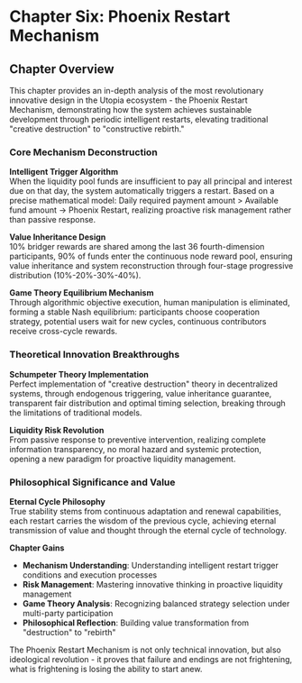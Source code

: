 # Chapter Six: Phoenix Restart Mechanism

## Chapter Overview

This chapter provides an in-depth analysis of the most revolutionary innovative design in the Utopia ecosystem - the Phoenix Restart Mechanism, demonstrating how the system achieves sustainable development through periodic intelligent restarts, elevating traditional "creative destruction" to "constructive rebirth."

### Core Mechanism Deconstruction

**Intelligent Trigger Algorithm**  
When the liquidity pool funds are insufficient to pay all principal and interest due on that day, the system automatically triggers a restart. Based on a precise mathematical model: Daily required payment amount > Available fund amount → Phoenix Restart, realizing proactive risk management rather than passive response.

**Value Inheritance Design**  
10% bridger rewards are shared among the last 36 fourth-dimension participants, 90% of funds enter the continuous node reward pool, ensuring value inheritance and system reconstruction through four-stage progressive distribution (10%-20%-30%-40%).

**Game Theory Equilibrium Mechanism**  
Through algorithmic objective execution, human manipulation is eliminated, forming a stable Nash equilibrium: participants choose cooperation strategy, potential users wait for new cycles, continuous contributors receive cross-cycle rewards.

### Theoretical Innovation Breakthroughs

**Schumpeter Theory Implementation**  
Perfect implementation of "creative destruction" theory in decentralized systems, through endogenous triggering, value inheritance guarantee, transparent fair distribution and optimal timing selection, breaking through the limitations of traditional models.

**Liquidity Risk Revolution**  
From passive response to preventive intervention, realizing complete information transparency, no moral hazard and systemic protection, opening a new paradigm for proactive liquidity management.

### Philosophical Significance and Value

**Eternal Cycle Philosophy**  
True stability stems from continuous adaptation and renewal capabilities, each restart carries the wisdom of the previous cycle, achieving eternal transmission of value and thought through the eternal cycle of technology.

**Chapter Gains**

* **Mechanism Understanding**: Understanding intelligent restart trigger conditions and execution processes
* **Risk Management**: Mastering innovative thinking in proactive liquidity management
* **Game Theory Analysis**: Recognizing balanced strategy selection under multi-party participation
* **Philosophical Reflection**: Building value transformation from "destruction" to "rebirth"

The Phoenix Restart Mechanism is not only technical innovation, but also ideological revolution - it proves that failure and endings are not frightening, what is frightening is losing the ability to start anew.